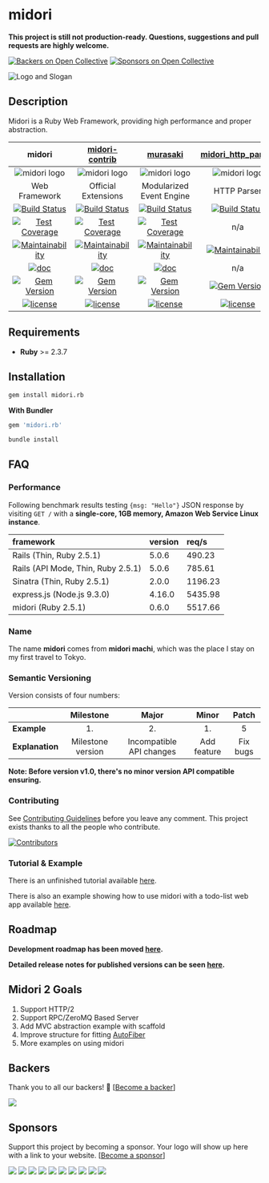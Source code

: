 # midori

**This project is still not production-ready. Questions, suggestions and pull requests are highly welcome.**

[![Backers on Open Collective](https://opencollective.com/midorirb/backers/badge.svg)](#backers) [![Sponsors on Open Collective](https://opencollective.com/midorirb/sponsors/badge.svg)](#sponsors)

![Logo and Slogan](https://github.com/midori-rb/midori.rb/raw/master/.resources/slogan.png)

## Description

Midori is a Ruby Web Framework, providing high performance and proper abstraction.

|                            midori                            | [midori-contrib](https://github.com/midori-rb/midori-contrib) |      [murasaki](https://github.com/midori-rb/murasaki)       | [midori_http_parser](https://github.com/midori-rb/http_parser.rb) |
| :----------------------------------------------------------: | :----------------------------------------------------------: | :----------------------------------------------------------: | :----------------------------------------------------------: |
| ![midori logo](https://github.com/midori-rb/midori.rb/raw/master/.resources/midori_logo.png) | ![midori logo](https://github.com/midori-rb/midori.rb/raw/master/.resources/contrib_logo.png) | ![midori logo](https://github.com/midori-rb/midori.rb/raw/master/.resources/murasaki_logo.png) | ![midori logo](https://github.com/midori-rb/midori.rb/raw/master/.resources/parser_logo.png) |
|                        Web Framework                         |                     Official Extensions                      |                   Modularized Event Engine                   |                         HTTP Parser                          |
| [![Build Status](https://travis-ci.org/midori-rb/midori.rb.svg?branch=master)](https://travis-ci.org/midori-rb/midori.rb) | [![Build Status](https://travis-ci.org/midori-rb/midori-contrib.svg?branch=master)](https://travis-ci.org/midori-rb/midori-contrib) | [![Build Status](https://travis-ci.org/midori-rb/murasaki.svg?branch=master)](https://travis-ci.org/midori-rb/murasaki) | [![Build Status](https://travis-ci.org/midori-rb/murasaki.svg?branch=master)](https://travis-ci.org/midori-rb/murasaki) |
| [![Test Coverage](https://api.codeclimate.com/v1/badges/f976d625994fa33523b3/test_coverage)](https://codeclimate.com/github/midori-rb/midori.rb) | [![Test Coverage](https://api.codeclimate.com/v1/badges/cfb6d9b359dcb7457eec/test_coverage)](https://codeclimate.com/github/midori-rb/midori-contrib) | [![Test Coverage](https://api.codeclimate.com/v1/badges/d0dc1bc4a3e38bd4f2b9/test_coverage)](https://codeclimate.com/github/midori-rb/murasaki) |                             n/a                              |
| [![Maintainability](https://api.codeclimate.com/v1/badges/f976d625994fa33523b3/maintainability)](https://codeclimate.com/github/midori-rb/midori.rb) | [![Maintainability](https://api.codeclimate.com/v1/badges/cfb6d9b359dcb7457eec/maintainability)](https://codeclimate.com/github/midori-rb/midori-contrib) | [![Maintainability](https://api.codeclimate.com/v1/badges/d0dc1bc4a3e38bd4f2b9/maintainability)](https://codeclimate.com/github/midori-rb/murasaki) | [![Maintainability](https://api.codeclimate.com/v1/badges/0035138294cf3a6fdd07/maintainability)](https://codeclimate.com/github/midori-rb/http_parser.rb/maintainability) |
| [![doc](http://inch-ci.org/github/midori-rb/midori.rb.svg?branch=master)](http://inch-ci.org/github/midori-rb/midori.rb) | [![doc](http://inch-ci.org/github/midori-rb/midori-contrib.svg?branch=master)](http://inch-ci.org/github/midori-rb/midori-contrib) | [![doc](http://inch-ci.org/github/midori-rb/murasaki.svg?branch=master)](http://inch-ci.org/github/midori-rb/murasaki) |                             n/a                              |
| [![Gem Version](https://img.shields.io/gem/v/midori.rb.svg?maxAge=43200)](https://rubygems.org/gems/midori.rb) | [![Gem Version](https://img.shields.io/gem/v/midori-contrib.svg?maxAge=43200)](https://rubygems.org/gems/midori-contrib) | [![Gem Version](https://img.shields.io/gem/v/murasaki.svg?maxAge=43200)](https://rubygems.org/gems/murasaki) | [![Gem Version](https://img.shields.io/gem/v/midori_http_parser.svg?maxAge=43200)](https://rubygems.org/gems/midori_http_parser) |
| [![license](https://img.shields.io/github/license/midori-rb/midori.rb.svg?maxAge=2592000)]() | [![license](https://img.shields.io/github/license/midori-rb/midori-contrib.svg?maxAge=2592000)]() | [![license](https://img.shields.io/github/license/midori-rb/murasaki.svg?maxAge=2592000)]() | [![license](https://img.shields.io/github/license/midori-rb/http_parser.rb.svg?maxAge=2592000)]() |

## Requirements

- **Ruby** >= 2.3.7

## Installation

```bash
gem install midori.rb
```

**With Bundler**

```ruby
gem 'midori.rb'
```

```bash
bundle install
```

## FAQ

### Performance

Following benchmark results testing `{msg: "Hello"}` JSON response by visiting `GET /` with a **single-core, 1GB memory, Amazon Web Service Linux instance**.

| framework                          | version | req/s   |
| :--------------------------------- | :------ | :------ |
| Rails (Thin, Ruby 2.5.1)           | 5.0.6   | 490.23  |
| Rails (API Mode, Thin, Ruby 2.5.1) | 5.0.6   | 785.61  |
| Sinatra (Thin, Ruby 2.5.1)         | 2.0.0   | 1196.23 |
| express.js (Node.js 9.3.0)         | 4.16.0  | 5435.98 |
| midori (Ruby 2.5.1)                | 0.6.0   | 5517.66 |

### Name

The name **midori** comes from **midori machi**, which was the place I stay on my first travel to Tokyo.

### Semantic Versioning

Version consists of four numbers:

|                 |     Milestone     |          Major           |    Minor    |  Patch   |
| --------------- | :---------------: | :----------------------: | :---------: | :------: |
| **Example**     |        1.         |            2.            |     1.      |    5     |
| **Explanation** | Milestone version | Incompatible API changes | Add feature | Fix bugs |

**Note: Before version v1.0, there's no minor version API compatible ensuring.**

### Contributing

See [Contributing Guidelines](CONTRIBUTING.md) before you leave any comment.
This project exists thanks to all the people who contribute.

[![Contributors](https://opencollective.com/midorirb/contributors.svg?width=890)](https://github.com/midori-rb/midori.rb/graphs/contributors)

### Tutorial & Example

There is an unfinished tutorial available [here](https://github.com/midori-rb/midori-tutorial).

There is also an example showing how to use midori with a todo-list web app available [here](https://github.com/midori-rb/midori-todo-example).

## Roadmap

**Development roadmap has been moved [here](https://github.com/midori-rb/midori.rb/wiki/Roadmap).**


**Detailed release notes for published versions can be seen [here](https://github.com/midori-rb/midori.rb/releases).**

## Midori 2 Goals

1. Support HTTP/2
2. Support RPC/ZeroMQ Based Server
3. Add MVC abstraction example with scaffold
4. Improve structure for fitting [AutoFiber](https://bugs.ruby-lang.org/issues/13618)
5. More examples on using midori

## Backers

Thank you to all our backers! 🙏 [[Become a backer](https://opencollective.com/midorirb#backer)]

<a href="https://opencollective.com/midorirb#backers" target="_blank"><img src="https://opencollective.com/midorirb/backers.svg?width=890"></a>


## Sponsors

Support this project by becoming a sponsor. Your logo will show up here with a link to your website. [[Become a sponsor](https://opencollective.com/midorirb#sponsor)]

<a href="https://opencollective.com/midorirb/sponsor/0/website" target="_blank"><img src="https://opencollective.com/midorirb/sponsor/0/avatar.svg"></a>
<a href="https://opencollective.com/midorirb/sponsor/1/website" target="_blank"><img src="https://opencollective.com/midorirb/sponsor/1/avatar.svg"></a>
<a href="https://opencollective.com/midorirb/sponsor/2/website" target="_blank"><img src="https://opencollective.com/midorirb/sponsor/2/avatar.svg"></a>
<a href="https://opencollective.com/midorirb/sponsor/3/website" target="_blank"><img src="https://opencollective.com/midorirb/sponsor/3/avatar.svg"></a>
<a href="https://opencollective.com/midorirb/sponsor/4/website" target="_blank"><img src="https://opencollective.com/midorirb/sponsor/4/avatar.svg"></a>
<a href="https://opencollective.com/midorirb/sponsor/5/website" target="_blank"><img src="https://opencollective.com/midorirb/sponsor/5/avatar.svg"></a>
<a href="https://opencollective.com/midorirb/sponsor/6/website" target="_blank"><img src="https://opencollective.com/midorirb/sponsor/6/avatar.svg"></a>
<a href="https://opencollective.com/midorirb/sponsor/7/website" target="_blank"><img src="https://opencollective.com/midorirb/sponsor/7/avatar.svg"></a>
<a href="https://opencollective.com/midorirb/sponsor/8/website" target="_blank"><img src="https://opencollective.com/midorirb/sponsor/8/avatar.svg"></a>
<a href="https://opencollective.com/midorirb/sponsor/9/website" target="_blank"><img src="https://opencollective.com/midorirb/sponsor/9/avatar.svg"></a>


